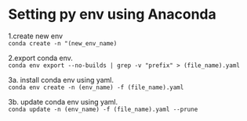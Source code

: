 # Setting py env using Anaconda

1.create new env  
```conda create -n "(new_env_name)```

2.export conda env.  
```conda env export --no-builds | grep -v "prefix" > (file_name).yaml```

3a. install conda env using yaml.  
```conda env create -n (env_name) -f (file_name).yaml```

3b. update conda env using yaml.  
```conda update -n (env_name) -f (file_name).yaml --prune```
